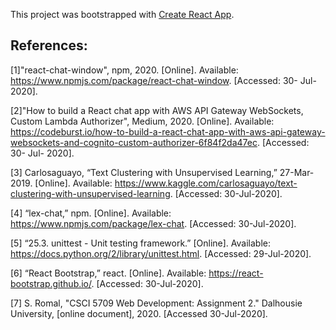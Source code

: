 This project was bootstrapped with [Create React App](https://github.com/facebook/create-react-app).

## References:

[1]"react-chat-window", npm, 2020. [Online]. Available: https://www.npmjs.com/package/react-chat-window. [Accessed: 30- Jul- 2020].

[2]"How to build a React chat app with AWS API Gateway WebSockets, Custom Lambda Authorizer", Medium, 2020. [Online]. Available: https://codeburst.io/how-to-build-a-react-chat-app-with-aws-api-gateway-websockets-and-cognito-custom-authorizer-6f84f2da47ec. [Accessed: 30- Jul- 2020].

[3] Carlosaguayo, “Text Clustering with Unsupervised Learning,” 27-Mar-2019. [Online]. Available: https://www.kaggle.com/carlosaguayo/text-clustering-with-unsupervised-learning. [Accessed: 30-Jul-2020].

[4] “lex-chat,” npm. [Online]. Available: https://www.npmjs.com/package/lex-chat. [Accessed: 30-Jul-2020].

[5] “25.3. unittest - Unit testing framework.” [Online]. Available: https://docs.python.org/2/library/unittest.html. [Accessed: 29-Jul-2020].

[6] “React Bootstrap,” react. [Online]. Available: https://react-bootstrap.github.io/. [Accessed: 30-Jul-2020].

[7] S. Romal, "CSCI 5709 Web Development: Assignment 2." Dalhousie University, [online document], 2020. [Accessed 30-Jul-2020].

